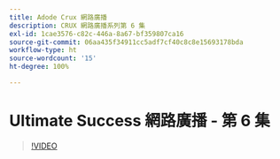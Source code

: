 ```yaml
---
title: Adode Crux 網路廣播
description: CRUX 網路廣播系列第 6 集
exl-id: 1cae3576-c82c-446a-8a67-bf359807ca16
source-git-commit: 06aa435f34911cc5adf7cf40c8c8e15693178bda
workflow-type: ht
source-wordcount: '15'
ht-degree: 100%

---
```


# Ultimate Success 網路廣播 - 第 6 集

>[!VIDEO](https://video.tv.adobe.com/v/3429331?quality=12learn=on)
